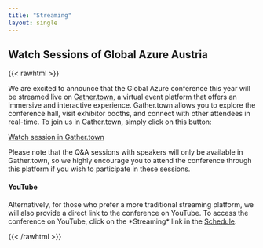 ```yaml
---
title: "Streaming"
layout: single
---
```


## Watch Sessions of Global Azure Austria
{{< rawhtml >}}
<p>
    We are excited to announce that the Global Azure conference this year will be streamed live on <a href="https://www.gather.town/use-cases/virtual-conferences" target="_blank">Gather.town</a>, a virtual event platform that offers an immersive and interactive experience. Gather.town allows you to explore the conference hall, visit exhibitor booths, and connect with other attendees in real-time. To join us in Gather.town, simply click on this button:
</p>

<p class="text-center"><a class="btn btn-primary" href="https://meet.coderdojo.net/gaa-gather" target="_blank"><i class="fa fa-video-camera" aria-hidden="true"></i>Watch session in Gather.town</a></p>

<p>Please note that the Q&A sessions with speakers will only be available in Gather.town, so we highly encourage you to attend the conference through this platform if you wish to participate in these sessions.</p>

<h4>YouTube</h4>

<p>
    Alternatively, for those who prefer a more traditional streaming platform, we will also provide a direct link to the conference on YouTube. To access the conference on YouTube, click on the *Streaming* link in the <a href="/#schedule">Schedule</a>.
</p>
{{< /rawhtml >}}